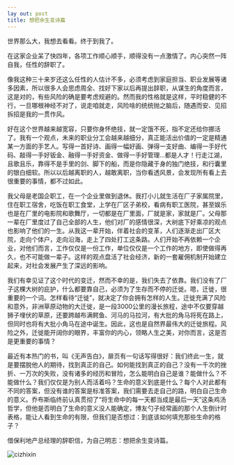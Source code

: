 ```yaml
---
lay out: post
title: 想把余生变诗篇
---
```


世界那么大，我想去看看。终于到我了。

在这家企业呆了快四年，各项工作顺心顺手，顺得没有一点激情了。内心突然一阵自我，任性的辞职了。

像我这种三十来岁还这么任性的人估计不多，必须考虑到家庭担当、职业发展等诸多因素，所以很多人会思虑周全、找好下家以后再提出辞职，从谋生的角度而言，这是对的，有些风险的确是要考虑规避的。然而我的性格就是这样，平时稳健的不行，一旦哪根神经不对了，说走咱就走，风险啥的统统抛之脑后，随遇而安、见招拆招是我的一贯作风。

好在这个世界越来越宽容，只要你身怀绝技，就一定饿不死，指不定还给你挪活了。我有一个观点，未来的职业分工会越来越细分，真正能活出价值的一定是精通某一方面的手艺人。写得一首好诗、画得一幅好画、弹得一支好曲、编得一手好代码、敲得一手好钣金、融得一手好资金、做得一手好管理…都是人才！行走江湖，且歌且乐，靠得不是手里的剑、脚下的船，而是你隐藏于身的独门绝技，和行囊里的银白细软。所以以后越离职的人，越敢离职，当你看透风景，会发现所有看上去很重要的事情，都不过如此。

我父母是老国企职工，在一个企业里做到退休。我打小儿就生活在厂子家属院里，住在职工宿舍，吃饭在职工食堂，上学在厂区子弟校，看病有职工医院，甚至娱乐也是在厂里的电影院和歌舞厅，一切都是在厂里面，厂就是家，家就是厂。父母那一辈在厂里度过了自己全部的人生，他们对厂的感情很深，大树底下好乘凉的观点也影响了他们的一生。从我这一辈开始，伴着社会的变革，人们逐渐走出厂区大院，走向个体户，走向沿海，走上了四处打工这条路。人们开始不再依赖一个企业，对他们而言，工作仅仅是一份工作，单位仅仅是一个工作的地方，即使做得再久，也不可能做一辈子。这样的观点盘活了社会经济，新的一套雇佣机制开始建立起来，对社会发展产生了深远的影响。

我们有幸见证了这个时代的变迁，然而不幸的是，我们失去了依靠。我们没有了厂子这棵大树的庇护，什么都要靠自己，必须为了生存而不停的迁徙。嗯，迁徙，很重要的一个词。怎样看待“迁徙”，就决定了你会拥有怎样的人生。迁徙充满了风险和意外，非洲草原动物的大迁徙，是一段3000公里的漫长旅程，途中不仅要穿越狮子埋伏的草原，还要跨越布满鳄鱼、河马的马拉河，有大批的角马将死在路上，但同时也将有大批小角马在途中诞生。因此，这也是自然界最伟大的迁徙旅程。风险之外，迁徙能开阔你的眼界，丰富你的内心，领略人生之美，对你而言，这是否是更重要的事情？

最近有本热门的书，叫《无声告白》，扉页有一句话写得很好：我们终此一生，就是要摆脱他人的期待，找到真正的自己。如何能找到真正的自己？没有一千次的挫折、一万次的失败，没有诸多的经历和冒险，怎么能明白自己是谁？能做什么？不能做什么？我们仅仅是为别人而活着吗？生命的意义到底是什么？每个人对此都有不同的答案，但没有谁的答案是标准答案，我们需要去走自己的路，明白自己生命的意义。乔布斯临终前认真贯彻了“将生命中的每一天都当成是最后一天”这条鸡汤哲学，但他是否明白了生命的意义没人能确定，博友勺子经常画的那个人生倒计时表格，能让人看到生命的有限，但我们是否想过：到底该如何填充那些生命的格子？

借保利地产总经理的辞职信，为自己明志：想把余生变诗篇。

![cizhixin](http://oifrca68z.bkt.clouddn.com/zeove/image/cizhixin.jpg)
